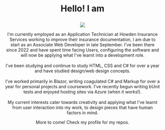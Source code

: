 # <p align="center">Hello! I am</p>

<p align="center">
  <img src="https://github.com/user-attachments/assets/08ea1ca3-f4d8-4962-8cdf-e017e7b9a620">
</p>

<p align="center">
  I'm currently employed as an Application Technician at Howden Insurance Services working to improve their insurance documentation, I am due to start as an Associate Web Developer in late September.
  I've been there since 2022 and have spent time facing Users, configuring the software and will now be applying what I've learnt into a development role.<br></br> 
  I've been studying and continue to study HTML, CSS and C# for over a year and have studied design/web design concepts.<br></br>
  I've worked primarily in Blazor, writing coagulated C# and Markup for over a year for personal projects and coursework. I've recently begun writing bUnit tests and enjoyed hosting sites via Azure (when it works!).<br></br>
  My current interests cater towards creativity and applying what I've learnt from user interaction into my work, to design pieces that have human factors in mind.
</p>

<p align="center">
  More to come! Check my profile for my repos.
</p>

